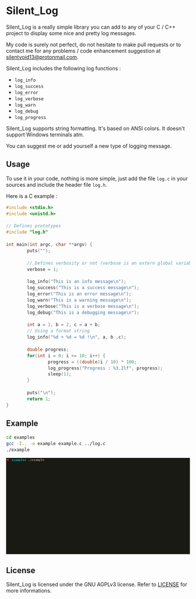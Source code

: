 # Silent_Log

Silent_Log is a really simple library you can add to any of your C / C++ project to display some nice and pretty log messages.

My code is surely not perfect, do not hesitate to make pull requests or to contact me for any problems / code enhancement suggestion at [silentvoid13@protonmail.com](mailto:silentvoid13@protonmail.com).

Silent_Log includes the following log functions : 

- `log_info`
- `log_success`
- `log_error`
- `log_verbose`
- `log_warn`
- `log_debug`
- `log_progress`

Silent_Log supports string formatting. It's based on ANSI colors. It doesn't support Windows terminals atm.

You can suggest me or add yourself a new type of logging message.

## Usage

To use it in your code, nothing is more simple, just add the file `log.c` in your sources and include the header file `log.h`.

Here is a C example : 

```c
#include <stdio.h>
#include <unistd.h>

// Defines prototypes
#include "log.h"

int main(int argc, char **argv) {
        puts("");

        // Defines verbosity or not (verbose is an extern global variable)
        verbose = 1;

        log_info("This is an info message\n");
        log_success("This is a success message\n");
        log_error("This is an error message\n");
        log_warn("This is a warning message\n");
        log_verbose("This is a verbose message\n");
        log_debug("This is a debugging message\n");

        int a = 1, b = 2, c = a + b;
        // Using a format string
        log_info("%d + %d = %d !\n", a, b ,c);

        double progress;
        for(int i = 0; i <= 10; i++) {
                progress = ((double)i / 10) * 100;
                log_progress("Progress : %3.2lf", progress);
                sleep(1);
        }

        puts("\n");
        return 1;
}
```

## Example

```bash
cd examples
gcc -I.. -o example example.c ../log.c
./example
```
![Demo gif](img/demo.gif)

## License

Silent_Log is licensed under the GNU AGPLv3 license. Refer to [LICENSE](https://github.com/SilentVoid13/Silent_Log/blob/master/LICENSE.txt) for more informations.


